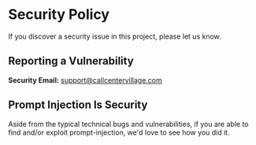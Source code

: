# Security Policy

If you discover a security issue in this project, please let us know.

## Reporting a Vulnerability

**Security Email:** [support@callcentervillage.com](mailto:support@callcentervillage.com)

## Prompt Injection Is Security

Aside from the typical technical bugs and vulnerabilities, if you are able to find and/or exploit prompt-injection, we'd love to see how you did it.
